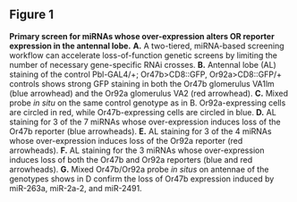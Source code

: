 ## Figure 1
**Primary screen for miRNAs whose over-expression alters OR reporter expression in the antennal lobe.** **A.** A two-tiered, miRNA-based screening workflow can accelerate loss-of-function genetic screens by limiting the number of necessary gene-specific RNAi crosses. **B.** Antennal lobe (AL) staining of the control Pbl-GAL4/+; Or47b>CD8::GFP, Or92a>CD8::GFP/+ controls shows strong GFP staining in both the Or47b glomerulus VA1lm (blue arrowhead) and the Or92a glomerulus VA2 (red arrowhead). **C.** Mixed probe *in situ* on the same control genotype as in B. Or92a-expressing cells are circled in red, while Or47b-expressing cells are circled in blue. **D.** AL staining for 3 of the 7 miRNAs whose over-expression induces loss of the Or47b reporter (blue arrowheads). **E.** AL staining for 3 of the 4 miRNAs whose over-expression induces loss of the Or92a reporter (red arrowheads). **F.** AL staining for the 3 miRNAs whose over-expression induces loss of both the Or47b and Or92a reporters (blue and red arrowheads). **G.** Mixed Or47b/Or92a probe *in situs* on antennae of the genotypes shows in D confirm the loss of Or47b expression induced by miR-263a, miR-2a-2, and miR-2491.